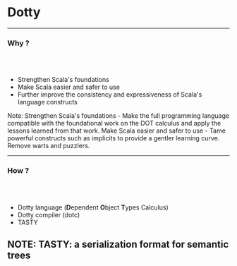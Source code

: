 # **Dotty**

---

### Why ?
<br />
<br />

- Strengthen Scala's foundations
- Make Scala easier and safer to use
- Further improve the consistency and expressiveness of Scala's language constructs

Note:
Strengthen Scala's foundations - Make the full programming language compatible with the foundational work on the DOT calculus and apply the lessons learned from that work.
Make Scala easier and safer to use - Tame powerful constructs such as implicits to provide a gentler learning curve. Remove warts and puzzlers.

---

### How ?
<br />
<br />

- Dotty language (**D**ependent **O**bject **T**ypes Calculus)
- Dotty compiler (dotc)
- TASTY

NOTE: 
TASTY: a serialization format for semantic trees
---
